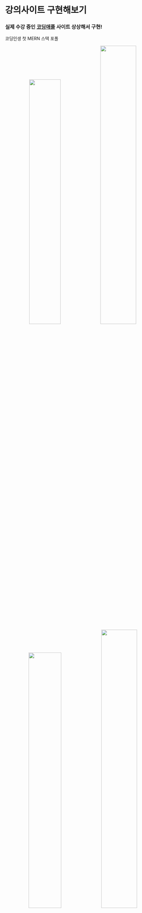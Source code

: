 # 강의사이트 구현해보기

[코딩애플]: https://codingapple.com/

### 실제 수강 중인 [코딩애플] 사이트 상상해서 구현!

코딩인생 첫 MERN 스택 포폴

<p align="center">
  <img src="https://github.com/Newbie-Alert/Imitation_codingApple/blob/main/mdImg/%EA%B9%83%ED%97%991.png?raw=true" width="45%">
  <img src="https://github.com/Newbie-Alert/Imitation_codingApple/blob/main/mdImg/%EA%B9%83%ED%97%992.png?raw=true" width="48%">
</p>
<p align="center">
  <img src="https://github.com/Newbie-Alert/Imitation_codingApple/blob/main/mdImg/%EA%B9%83%ED%97%993.png?raw=true" width="46%">
  <img src="https://github.com/Newbie-Alert/Imitation_codingApple/blob/main/mdImg/%EA%B9%83%ED%97%994.png?raw=true" width="48%">
</p>

## STACK 🧩

- Mongo DB
- Express
- React
- Node.js

## 구현 📱

- Session 방식 로그인
- 장바구니
- 게시판
- 댓글, 대댓글
- 강의 상세페이지

## 컴포넌트별 기능

- **Nav**

  - DB에서 사용자의 로그인 정보를 받아와 그에 따라 UI를 변경
  - DB의 장바구니의 데이터 length가 1 이상일 때부터 장바구니 아이콘에 알림 표시


    - 로그인 시연
      <img src="mdImg/로그인,세션.gif" alt="GIF">

- **Detail**

  - 마운트 될 때마다 `url Parameter`를 통해 DB에서 해당하는 강좌의 데이터를 가져와 fetch
  - 해당 강좌의 커리큘럼 테이블, 리뷰, 강의 소개
  - 강의 소개의 데이터는 `react-html-parser`을 통해 string 형태의 html을 렌더 된 html로 변환
  - 신청하기 버튼 클릭 시 DB에 데이터를 보내 강좌 정보를 장바구니에 추가
  - 게시판으로 이동 시 강좌의 이름을 `url Parameter`로 전송

- **Board**
  - 마운트 시 해당 강좌 DB의 게시물들을 fetch
  - 게시물을 클릭 시 DB에 해당 게시물의 제목을 post 하고 상세페이지로 이동
  - UI 조작을 통해 게시글 작성 form 상태 변경

    - 게시판 기능 시연
      <img src="mdImg/게시판.gif" alt="GIF">
    
- **BoardContent**
  - Board페이지에서 게시물 클릭시 서버에 강좌명, 클릭한 게시물 이름등을 넘겨 해당 게시물의 상세데이터를 가져옴.
  - 댓글 발행
  - 대댓글 작성 시
    DB에서 1차적으로 발행 된 부모 댓글의 `Obect Id`를 찾아 update 하고 대댓글 발행

    - 대댓글 기능 시연
      <img src="mdImg/댓글,대댓글.gif" alt="GIF">

- **Cart**
  - Detail page에서 신청하기 버튼 클릭 시, 서버로 해당 강좌 이름을 `url-parameter`로 날려 강좌 DB에서 찾고 장바구니에 추가.
  - 같은 아이템이 달릴 경우 수량만 증가.
  - UI에는 강좌 이름, 가격, 수량이 표기되어 테이블로 나타냄.
  - 테이블의 한 row 가장 왼쪽 X 버튼 클릭시 해당 테이블 아이템의 id를 서버로 보내 DB에서 찾은 후
    만약 해당 아이템의 수량이 1보다 크다면 수량만 -1 하고, 수량이 1보다 작을 경우 테이블에서 제거.

<br/>

## 현재 문제점 🔨🛠️

- ~~배포 후 새로고침 시 페이지가 Raw json으로 보여지는 것~~ (해결)
- Nav 컴포넌트의 장바구니 아이콘의 알림이 실시간으로 반영되지 않는 것

  <br/>

# 일별 활동기록 🗓️

# 1 ~ 4일 차

- Nav Comp 제작
- MainPage_section 제작
- MainPage_2번 section 제작, MainPage 반응형 적용
- MainPage 완료

# 5일 차

[백엔드 학습](https://github.com/Newbie-Alert/serverTutorial) 🔥

- 서버와 연동하여 로그인 기능 추가
- **passport** 라이브러리를 통하여 local 방식 인증을 사용
- useEffect를 통해 Nav 컴포지션이 마운트 될 시, DB의 유저 데이터 속 activate 값에 따라 UI 변경

# 6일 차

- Course Page 만드는 중
- DB에서 강의 목록 정보를 가져와 UI 생성
- mongo DB의 search index를 통해 UI목록을 최신순, 가나다순, 인기순으로 정렬하는 기능을 추가할 예정
  <br/>

# 7일 차

- course Page UI 수정

# 8일 차

- 서버에서 url parameter를 사용하여 각각의 detail페이지에 필요한 정보를 제공할 수 있도록 API를 제작.  
   이제 detail페이지를 열 때 해당 detail page에 필요한 데이터를 가져올 수 있다.

  ### 예시

  요청에 담겨오는 `url parameter`와 `같은 id 값을 가진 데이터`를 DB에서 찾아서 프론트로 전달해주는 것.  
   주의할 부분은 `url parameter`는 `String 타입`이라서 `형변환이 필요`하다는 것

  ```javascript
  < server.js >

  app.get("/detail/:id", function (req, res) {
    db.collection("data").findOne(
      { id: parseInt(req.params.id) },
      function (err, result) {
        res.json(result);
      }
    );
  });
  ```

### 문제

- 서버에서 데이터를 가져와 `state`에 적용하기까지는 성공했으나,  
  `state`가 자꾸 새로고침 할 때마다 초기화 되어 데이터가 없다고 한다.

# 9일 차

- Detail Page 제작 성공
- 아직도 왜 새로고침 할 때마다 useEffect가 작동하지 않았었는지 아직 이유는 잘 모르겠다.....🤔🤔🤔🤔🤔🤔

### ↪️ (12일 차에 찾은 해결방안)

- useEffect는 layout이 먼저 렌더 된 다음 실행되기 때문에
  페이지가 새로고침 될 때마다 state가 초기 값으로 갔던 것.
- 서버에서 가져온 데이터를 사용하는 layout은 **useEffect가 실행되어 state에 값이 있을 때 나타나도록** `삼항연산자` 사용

# 10일 차

### DB의 데이터를 어떻게 차곡차곡 유용하게 정리하나..

Detail Page에 정보가 많이 들어간다.  
처음에는 간단히 생각하고 주먹구구 식으로 DB를 만들었는데  
강좌 커리큘럼 테이블에 들어갈 데이터,  
리뷰단에 들어갈 리뷰 데이터,
리뷰는 리뷰를 강좌 카테고리별로 나눠야 하고,  
데이터를 어떻게 만들어놔야 할지 복잡하다

<br/>

### 문제와 해결

#### **Html parsing**

DB에서 커다란 `String`형태의 `html`자료를 리액트에 바인딩 해보니  
아래와 같이 String 형태로 나오는 문제가 있었다.

```
<p>&nbsp;</p>
<p>Next.js는 프론트엔드부터 서버까지 만들 수 있는 React기반 프레임워크입니다.</p>
<p>이것만 사용해도 풀스택 웹개발이 가능합니다.&nbsp;</p>
<p>&nbsp;</p>
<p>Next.js 사용시 서버사이드 렌더링이 쉽기 때문에&nbsp;</p>
```

구글링을 해보니 `String형태의 html`을 `html로 렌더`하여 출력해주는 라이브러에 대해 알게 됐다.
`react-html-parser` 라는 라이브러리였는데
사용법과 효과는 아래와 같았다.

### react-html-parser 사용법

```javascript
<detail.jsx 코드>

import {HtmlParser} from "react-html-parser";

// main
function Detail(){
  return(
    ~~~~~
  )
}

// component
function TAB({ data }) {

  const htmlString = data.about; // string 형태의 html을 변수에 담고

  return <div className={styles.tab}>{HtmlParser(htmlString)}</div>;
  // htmlParser() 안에 앞서 만든 변수를 인자로 보낸다
}
```

### react-html-parser 적용 후 결과

- 깔끔하게 html이 렌더되었다.

```txt
Next.js는 프론트엔드부터 서버까지 만들 수 있는 React기반 프레임워크입니다.

이것만 사용해도 풀스택 웹개발이 가능합니다.



Next.js 사용시 서버사이드 렌더링이 쉽기 때문에
```

# 11일 차

### 강의 DB 구축

- 강의의 테이블 UI를 반복문으로 축약하여 제작할 때 편리하도록 제작하였다.

```JSON
"chapter":[
  {"title":"Next.js 많이 쓰는 이유를 알아보자","duration":"06:00"},
  {"title":"Next.js 설치와 개발환경 셋팅","duration":"06:00"},
  .....
  ]
```

### 미래 계획

- DB에 리뷰처럼 보일 데이터를 만들기
- 실제 리뷰를 작성할 때 리뷰의 개수와 평점, 고유 ID를 부여할 collection 생성
- 리뷰 데이터를 가져와 detail page UI에 렌더

# 12일 차

### 추가된 부분

- 리뷰 섹션 추가
- DB에 리뷰, 리뷰 관리 데이터 구축
- detail page 반응형으로 수정

### DB 구축

- DB는 review, reviewCount 컬렉션을 생성하여  
  각각 리뷰와 리뷰 갯수, 점수등을 기록하도록 구축하였다.
- `url parameter`를 사용하여 해당 과목의 디테일 페이지에서 해당 과목의 데이터를 찾아서 가져오기 유용하도록 데이터에 고유 id를 부여

```javascript

<Detail.jsx 의 useEffect의 get요청>
// axios all을 사용하여 여러 개의 데이터를 가져오도록 하였다.

let id = useParams();

axios.all([
  axios.get(`http://localhost:8080/reviews/${id.id}`),
  axios.get(`http://localhost:8080/count/${id.id}`),
])
.then(
  axios.spread((res1, res2) => {
    setReviews(res1.data.review);
    setReviewCount(res2.data.count);
  })
);



<server.js>

app.get("/reviews/:id", function (req, res) {
  db.collection(`reviews`).findOne(
    { id: parseInt(req.params.id) },
    function (err, result) {
      res.json(result);
    }
  );
});

app.get("/count/:id", function (req, res) {
  db.collection(`reviewCount`).findOne(
    { id: parseInt(req.params.id) },
    function (err, result) {
      res.json(result);
    }
  );
});
```

- 이제 게시판, 강의 재생 페이지, 카트/구매 기능이 남았다.

# 12일 차

### 강좌 평균점수에 따라 별점이 표기되도록 하였다

- CSS 의 `mix-blend-mode`를 통해 배경의 `width`에 따라 별의 색상이 변경되게 한 후  
   배경의 `width 값`에 평균 값을 주게 되면 이렇게 된다!!

  ```CSS
  <CSS>

  .star_box {
  width: fit-content;
  height: 20px;
  background-image: url("https://dummyimage.com/1000/fcd62d.png");
  background-repeat: no-repeat;
  background-size: cover;
  background-position: left;
  }

  .star_box div {
  mix-blend-mode: screen;
  color: black;
  background-color: white;
  width: 100%;
  height: 100%;
  }
  ```

  ```javascript
  <Detail.jsx>

  function STAR({ ReapeatStar, average }) {
  return (
    <div
      className={styles.star_box}
      style={{ backgroundSize: `${average}% 20px` }}
    >
      <div>
        {ReapeatStar.map((i) => {
          return (
            <FontAwesomeIcon key={i} icon={faStar} className={styles.star} />
          );
        })}
      </div>
    </div>
  );
  }
  ```

평균이 50일 때의 별점이 표기되는 모습

![img](./mdImg/star.png)

### 문제였던 것

- 분명 배경은 너비가 50% 인데 자꾸 별점은 54% 정도로 나오는 것.

### 해결

- 별점의 색을 채우는 배경 `div` width를 `fit-content`로 하여  
  div 안의 요소인 `별 5개 만큼의 너비`를 주어 너비를 같게 하였다.

# 13일 차

- 게시판 글 게시 기능 추가
- 게시판 글 Page 완성

### 문제

- DB를 어떻게 체계적으로 잘 정리할지 API를 만드는데 머리가 조금 복잡했다.

### 해결

- API에 `url parameter`를 두 개 전달하여  
  /게시판/`'강좌 이름(param 1)'` / `게시글 고유의 id(param 2)` 이런 식으로 작동하게 하여 게시판 각각의 게시글 상세페이지를 완성했다.

```javascript
//============
// BOARD PAGE
//============

// 게시판이 마운트 될 때 게시판 리스트 UI에 바인딩 되는 data를 가져옴
// /board/Nextjs/0 이런 식
app.get("/board/:id1/:id2", function (req, res) {
  // 강좌 마다 고유의 코드가 있는데 페이지와 일치하는 정보를 가져오기 위해 사용했다.
  db.collection(`board`).findOne(
    { _id: parseInt(req.params.id2) },
    function (err, result) {
      res.json(result);
    }
  );
});

// 게시판에 글쓰기 기능
// 해당 강좌 DB collection의 obj 속
// board 배열 안에 post요청한 데이터를 push
app.post("/board/post/:id", function (req, res) {
  db.collection("boardCount").findOne(
    { title: req.params.id },
    function (err, result1) {
      db.collection("board").updateOne(
        { title: req.params.id },
        {
          $push: {
            board: {
              id: result1.count + 1,
              title: req.body.write_form_title,
              content: req.body.write_form_content,
            },
          },
        },
        function (err, result3) {
          console.log(result3);
          res.redirect("http://localhost:3000/board/nextjs/0");
        }
      );
    }
  );
  // 해당 강좌의 총 게시물 개수 1 증가
  db.collection("boardCount").updateOne(
    { title: req.params.id },
    { $inc: { count: 1 } },
    function (err, result) {
      console.log("게시물 업뎃 완료");
    }
  );
});

// 게시판 글 각각의 상세페이지
app.get("/board/content/:id1/:id2", function (req, res) {
  db.collection("board").findOne(
    { title: req.params.id1 },
    function (err, result) {
      res.json(result.board);
    }
  );
});
```

### 배운 것

- 조금 더 심도있는 통신 구조를 만들어봐서 조금 경험치가 늘었다ㅎ
- updateOne()의 `$push` operator에 대해 알게 되서 좋았다.
- .env 파일을 통해 배포 후 서버와 통신이 안 되는 것을 방지하는 것에 대해 학습했다.

# 14일 차

- 장바구니 기능 추가

### 문제와 해결

- `useEffect()`로 데이터를 받아온 후 새로고침 시 오류가 떴는데  
  코드가 실행되는 순서가 레이아웃이 먼저 렌더 된 후 useEffect가 실행되서 그렇다고 한다.  
  그래서 받아온 데이터가 비어있지 않을 때 렌더를 하도록 삼항연산자를 추가하였다.
- 장바구니가 비어있지 않다면 Nav의 장바구니 아이콘 옆에 장바구니 속 제품이 몇 개인지 표기하도록 했는데, 페이지를 새로고침 하지 않으면 뜨지 않는다.

  이것을 해결하기 위해 실시간으로 서버와 통신하도록 `socket.io` 와 `react-query`를 학습 할 예정이다.

# 15일 차

- 배포 완료

### 해결해야 할 문제

- 다른 통신은 원활하나, 로그인 후 UI가 바뀌어야 하는데  
  별 다른 오류 메세지도 안 뜨고 그냥 안 바뀐다🥺
- 장바구니 중복 상품을 담으려 할 때 해당 항목의 개수만 증가하도록
- 새로고침 시 갑자기 페이지가 json 형태로 바뀌는 문제 수정 필요

### 추가 할 기능

- 게시판, 장바구니 반응형으로 [ 완료 ]
- 로그인 후 my page 기능 추가 예정
- 관리자 페이지도.... 도전 예정

<br/>
[ 미완성 사이트 주소 ]

## https://imitation-project.du.r.appspot.com/

# 16일 차

### 서버와 실시간 통신 학습 중 [ SSE, Socket.io ]

# 17일 차

- **서버와 실시간 통신 학습 중 2**
- 게시판 댓글 기능 추가 중
- 데이터가 없는 UI 비활성화

# 18일 차

- 댓글 기능 추가

### MERN 프로젝트 학습

- 실무자들의 코드 짜임새나 HOOK, Library 사용이 궁금해서 찾아보던 중
  7시간짜리 MERN Stack 프로젝트 영상을 시청함.
- 게시판, 댓글 등 여러 데이터를 어떻게 구성하고, 저장하고, 관리하는지 학습

# 19일 차

- 대댓글 기능 추가

### 문제

- 게시물의 첫 댓글에는 대댓글이 잘 달리는데  
  두 번째 댓글부터는 대댓글이 안 달린다.
- 현재 대댓글을 달고 있는 게시물을 DB에서 찾아야 하는데  
  무엇으로 내가 댓글을 달고 있는 게시물을 찾아야 할지 아직 모르겠다.

# 20일 차

### 대댓 기능 문제 해결!

- DB 구성은 comment collection을 만들어 그곳에 모든 게시물의 댓글을 모아뒀다.
- 댓글을 달 때는 게시물의 제목을 서버에 보내서 어디에 종속된 댓글인지 분류할 수 있도록 했다.
- 댓글은 작성될 때마다 `dataset` 속성을 통해 자신의 ObjectId를 포함하게 된다.
- 댓글1에 댓글2 라는 대댓글을 달 때는 DB로 보내는 데이터에 댓글1의 `dataset`안에 있는 `ObjectId`를 같이 보내 댓글1을 찾아 댓글2를 추가한다.
- 이렇게 댓글2는 댓글1에 종속된 데이터로 관계를 맺어놓을 수 있었다.

# 21일 차

- 새로고침 시 서버에서 보내준 json 데이터만 뜨는 문제 해결
  - 지금까지 생각지도 못한 부분이었는데 알게되었다.  
    웹 주소창에 url을 적는 것이 서버에 GET 요청을 하는 것과 같은 기능이라는 것..  
    react의 라우터 주소(예. /board)와 서버의 get요청 API (예 app.get('/board'))이 같다면
    새로고침 시 주소창에 `홈페이지 주소~~/detail`로 get 요청을 하는 것과 똑같기 때문에
    새로고침 하면 서버가 json형태의 파일을 띄워주던 것...

### 결론

- 웹의 작동방식에 대해 하나 알게 되었다
  주소창에 쓰는 것이 get요청과 마찬가지라는 것.
  강의에서 설명을 들었던 거 같은 느낌인데 다시 살펴봐야겠다.
